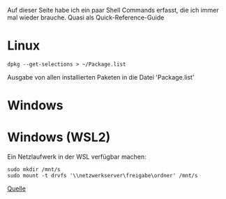 Auf dieser Seite habe ich ein paar Shell Commands erfasst, die ich immer mal wieder brauche. Quasi als Quick-Reference-Guide

# Linux
`dpkg --get-selections > ~/Package.list`

Ausgabe von allen installierten Paketen in die Datei 'Package.list'

# Windows

# Windows (WSL2)

Ein Netzlaufwerk in der WSL verfügbar machen:

```
sudo mkdir /mnt/s
sudo mount -t drvfs '\\netzwerkserver\freigabe\ordner' /mnt/s
```
[Quelle](https://superuser.com/questions/1128634/how-to-access-mounted-network-drive-on-windows-linux-subsystem/1261563#1261563)